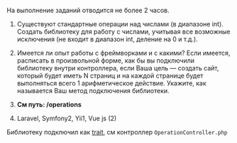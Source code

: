 На выполнение заданий отводится не более 2 часов.

1. Существуют стандартные операции над числами (в диапазоне int). Создать библиотеку для работу с числами, учитывая все возможные исключения (не входит в диапазон int, деление на 0 и т.д.).

2. Имеется ли опыт работы с фреймворками и с какими? Если имеется, расписать в произвольной форме, как бы вы подключили библиотеку внутри контроллера, если Ваша цель — создать сайт, который будет иметь N страниц и на каждой странице будет выполняться всего 1 арифметическое действие. Укажите, как называется Ваш метод подключения библиотеки.



1. **См путь: /operations**
2. Laravel, Symfony2, Yii1, Vue js (2)

Библиотеку подключил как [trait](http://tubeadmin/operations), см контроллер `OperationController.php`


